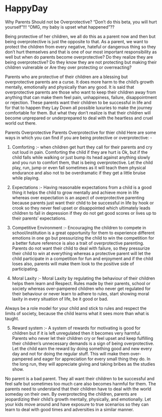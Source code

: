 # HappyDay
Why Parents Should not be Overprotective?
“Don’t do this beta, you will hurt yourself”!!! “OMG, my baby is upset what happened”??

Being protective of her children, we all do this as a parent now and then but being overprotective is just the opposite to that. As a parent, we want to protect the children from every negative, hateful or dangerous thing so they don’t hurt themselves and that is one of our most important responsibility as well but when do parents become overprotective? Do they realize they are being overprotective? Do they know they are not protecting but making their children vulnerable or Are they over protecting or overreacting?

Parents who are protective of their children are a blessing but overprotective parents are a curse. It does more harm to the child’s growth mentally, emotionally and physically than any good. It is said that overprotective parents are those who want to keep their children away from anything that can make them feel pain, unhappiness, failure, disappointment or rejection. These parents want their children to be successful in life and for that to happen they Lay Down all possible luxuries to make the journey comfortable for them. But what they don’t realize is that their children will become unprepared or underprepared to deal with the heartless and cruel world out there.

Parents Overprotective
Parents Overprotective for thier child
Here are some ways in which you can find if you are being protective or overprotective: -
1. Comforting :- when children get hurt they call for their parents and cry out loud in pain. Comforting the child if they are hurt is Ok, but if the child falls while walking or just bump its head against anything slowly and you run to comfort them, that is being overprotective. Let the child play, run, jump or even fall sometimes as it will teach them physical endurance and also not to be overdramatic if they get a little bruise while playing.
2. Expectations :- Having reasonable expectations from a child is a good thing it helps the child to grow mentally and achieve more in life whereas over expectation is an aspect of overprotective parenting because parents just want their child to be successful in life by hook or crook so they never feel upset or disappointed which ultimately leads children to fall in depression if they do not get good scores or lives up to their parents’ expectations.

3. Competitive Environment :- Encouraging the children to compete in school/institution is a great opportunity for them to experience different emotions in one go but pressurizing the child to win the competition for a better future reference is also a trait of overprotective parenting. Parents do not want their child to deal with failure, so they pressurize their child to win at everything whereas a protective parent will let the child participate in a competition for fun and enjoyment and if the child loses also, parents will make them look to the positive side of participating.


4. Moral Laxity :-  Moral Laxity by regulating the behaviour of their children helps them learn and Respect. Rules made by their parents, school or society whereas over-pampered children who never get regulated for their behaviour or never learn to adhere to rules, start showing moral laxity in every situation of life, be it good or bad. 

Always be a role model for your child and stick to rules and respect the limits of society, because the child learns what it sees more than what is taught.

5. Reward system :-  A system of rewards for motivating is good for children but if it is left unregulated then it becomes very harmful. Parents who never let their children cry or feel upset and keep fulfilling their children’s unnecessary demands is a sign of being overprotective. Let the child earn the reward by doing something good and new every day and not for doing the regular stuff. This will make them over-pampered and eager for appreciation for every small thing they do. In the long run, they will appreciate giving and taking bribes as the studies show.

No parent is a bad parent. They all want their children to be successful and feel safe but sometimes too much care also becomes harmful for them. The parents need to understand that their children have to deal with the world someday on their own. By overprotecting the children, parents are jeopardizing their child’s growth mentally, physically, and emotionally. Let your kids move around and have exposure to true scenarios so they can learn to deal with good times and adversities in a similar manner.

